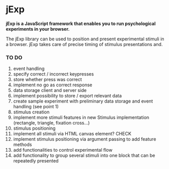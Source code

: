 # jExp

**jExp is a JavaScript framework that enables you to run psychological experiments in your browser.**

The jExp library can be used to position and present experimental stimuli in a browser.
jExp takes care of precise timing of stimulus presentations and.

### TO DO

1. event handling
  1. specify correct / incorrect keypresses 
  2. store whether press was correct
  3. implement no go as correct response
2. data storage client and server side
  1. implement possibility to store / export relevant data 
3. create sample experiment with preliminary data storage and event handling (see point 1)
4. stimulus creation
  1. implement more stimuli features in new Stimulus implementation (rectangle, triangle, fixation cross...)
5. stimulus positioning
  1. implement all stimuli via HTML canvas element? CHECK
  2. implement stimulus positioning via argument passing to add feature methods
6. add functionalities to control experimental flow
  1. add functionality to group several stimuli into one block that can be repeatedly presented

